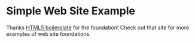 # Simple Web Site Example

Thanks [HTML5 boilerplate](https://html5boilerplate.com) for the foundation! Check out that site for more examples of web site foundations.
